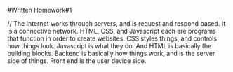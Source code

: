 #Written Homework#1

// The Internet works through servers, and is request and respond based. It is a connective network. HTML, CSS, and Javascript each are programs that function in order to create websites. CSS styles things, and controls how things look. Javascript is what they do. And HTML is basically the building blocks. Backend is basically how things work, and is the server side of things. Front end is the user device side. 